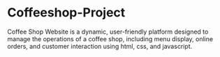 # Coffeeshop-Project
Coffee Shop Website is a dynamic, user-friendly platform designed to manage the operations of a coffee shop, including menu display, online orders, and customer interaction using html, css, and javascript.
